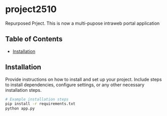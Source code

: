 # project2510
Repurposed Prject. This is now a multi-pupose intraweb portal application

## Table of Contents

- [Installation](##installation)


## Installation

Provide instructions on how to install and set up your project. Include steps to install dependencies, configure settings, or any other necessary installation steps.

```bash
# Example installation steps
pip install -r requirements.txt
python app.py
